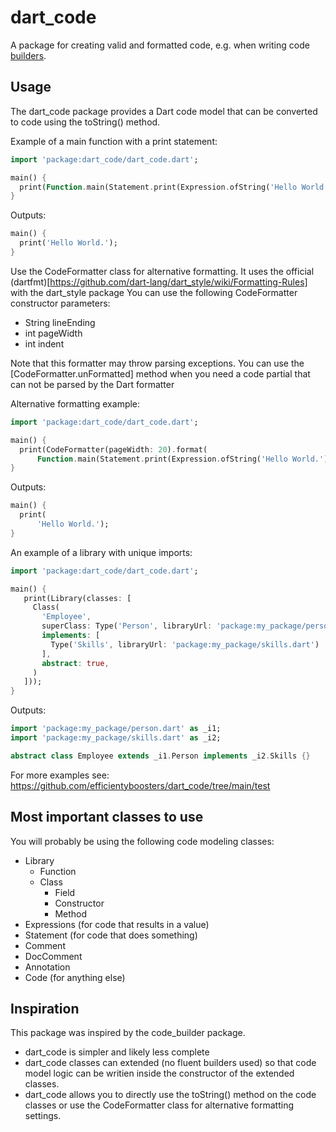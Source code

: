 # dart_code

A package for creating valid and formatted code, e.g. when writing code [builders](https://pub.dev/packages/build).

## Usage
The dart_code package provides a Dart code model that can be converted to code using the toString() method.

Example of a main function with a print statement:
```dart
import 'package:dart_code/dart_code.dart';

main() {
  print(Function.main(Statement.print(Expression.ofString('Hello World.'))));
}
```

Outputs:
```dart
main() {
  print('Hello World.');
}
```

Use the CodeFormatter class for alternative formatting.
It uses the official (dartfmt)[https://github.com/dart-lang/dart_style/wiki/Formatting-Rules] with the dart_style package
You can use the following CodeFormatter constructor parameters:
- String lineEnding
- int pageWidth
- int indent

Note that this formatter may throw parsing exceptions.
You can use the [CodeFormatter.unFormatted] method when you need a code partial that can not be parsed by the Dart formatter

Alternative formatting example:
```dart
import 'package:dart_code/dart_code.dart';

main() {
  print(CodeFormatter(pageWidth: 20).format(
      Function.main(Statement.print(Expression.ofString('Hello World.')))));
}
```

Outputs:
```dart
main() {
  print(
      'Hello World.');
}
```

An example of a library with unique imports:
```dart
import 'package:dart_code/dart_code.dart';

main() {
   print(Library(classes: [
     Class(
       'Employee',
       superClass: Type('Person', libraryUrl: 'package:my_package/person.dart'),
       implements: [
         Type('Skills', libraryUrl: 'package:my_package/skills.dart')
       ],
       abstract: true,
     )
   ]));
}
```

Outputs:
```dart
import 'package:my_package/person.dart' as _i1;
import 'package:my_package/skills.dart' as _i2;

abstract class Employee extends _i1.Person implements _i2.Skills {}
```

For more examples see: https://github.com/efficientyboosters/dart_code/tree/main/test

## Most important classes to use
You will probably be using the following code modeling classes:

- Library
  - Function
  - Class
    - Field
    - Constructor
    - Method
- Expressions (for code that results in a value)
- Statement (for code that does something)
- Comment
- DocComment
- Annotation
- Code (for anything else)

## Inspiration
This package was inspired by the code_builder package.
- dart_code is simpler and likely less complete
- dart_code classes can extended (no fluent builders used) so that code model logic can be writien inside the constructor of the extended classes.
- dart_code allows you to directly use the toString() method on the code classes or use the CodeFormatter class for alternative formatting settings.